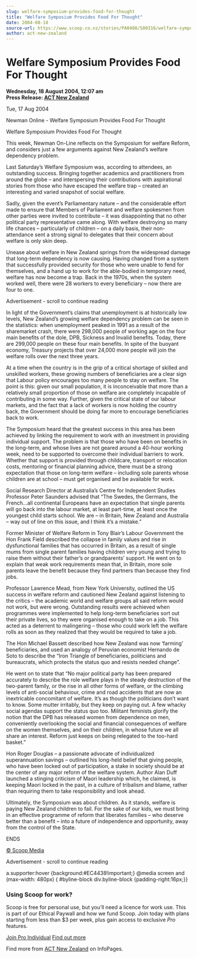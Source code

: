```yaml
---
slug: welfare-symposium-provides-food-for-thought
title: "Welfare Symposium Provides Food For Thought"
date: 2004-08-18
source-url: https://www.scoop.co.nz/stories/PA0408/S00316/welfare-symposium-provides-food-for-thought.htm
author: act-new-zealand
---
```

Welfare Symposium Provides Food For Thought
===========================================

**Wednesday, 18 August 2004, 12:07 am**  
**Press Release: [ACT New Zealand](https://info.scoop.co.nz/ACT_New_Zealand)**

Tue, 17 Aug 2004

Newman Online - Welfare Symposium Provides Food For Thought

Welfare Symposium Provides Food For Thought

This week, Newman On-Line reflects on the Symposium for welfare Reform, and considers just a few arguments against New Zealand’s welfare dependency problem.

Last Saturday’s Welfare Symposium was, according to attendees, an outstanding success. Bringing together academics and practitioners from around the globe – and interspersing their contributions with aspirational stories from those who have escaped the welfare trap – created an interesting and varied snapshot of social welfare.

Sadly, given the event’s Parliamentary nature – and the considerable effort made to ensure that Members of Parliament and welfare spokesmen from other parties were invited to contribute – it was disappointing that no other political party representative came along. With welfare destroying so many life chances – particularly of children – on a daily basis, their non-attendance sent a strong signal to delegates that their concern about welfare is only skin deep.

Unease about welfare in New Zealand springs from the widespread damage that long-term dependency is now causing. Having changed from a system that successfully provided security for those who were unable to fend for themselves, and a hand up to work for the able-bodied in temporary need, welfare has now become a trap. Back in the 1970s, when the system worked well, there were 28 workers to every beneficiary – now there are four to one.

Advertisement - scroll to continue reading





In light of the Government’s claims that unemployment is at historically low levels, New Zealand’s growing welfare dependency problem can be seen in the statistics: when unemployment peaked in 1991 as a result of the sharemarket crash, there were 298,000 people of working age on the four main benefits of the dole, DPB, Sickness and Invalid benefits. Today, there are 299,000 people on these four main benefits. In spite of the buoyant economy, Treasury projects that over 24,000 more people will join the welfare rolls over the next three years.

At a time when the country is in the grip of a critical shortage of skilled and unskilled workers, these growing numbers of beneficiaries are a clear sign that Labour policy encourages too many people to stay on welfare. The point is this: given our small population, it is inconceivable that more than a relatively small proportion of those on welfare are completely incapable of contributing in some way. Further, given the critical state of our labour markets, and the fact that a lack of workers is now holding the country back, the Government should be doing far more to encourage beneficiaries back to work.

The Symposium heard that the greatest success in this area has been achieved by linking the requirement to work with an investment in providing individual support. The problem is that those who have been on benefits in the long-term, and whose lives are not geared around a 40-hour working week, need to be supported to overcome their individual barriers to work. Whether that support is provided through childcare, transport or relocation costs, mentoring or financial planning advice, there must be a strong expectation that those on long-term welfare – including sole parents whose children are at school – must get organised and be available for work.

Social Research Director at Australia’s Centre for Independent Studies Professor Peter Saunders advised that “The Swedes, the Germans, the French…all continental Europeans have an expectation that single parents will go back into the labour market, at least part-time, at least once the youngest child starts school. We are – in Britain, New Zealand and Australia – way out of line on this issue, and I think it’s a mistake.”

Former Minister of Welfare Reform in Tony Blair’s Labour Government the Hon Frank Field described the collapse in family values and rise in dysfunctional families that has occurred in Britain, as a result of single mums from single parent families having children very young and trying to raise them without their father’s or grandparents’ support. He went on to explain that weak work requirements mean that, in Britain, more sole parents leave the benefit because they find partners than because they find jobs.

Professor Lawrence Mead, from New York University, outlined the US success in welfare reform and cautioned New Zealand against listening to the critics – the academic world and welfare groups all said reform would not work, but were wrong. Outstanding results were achieved when programmes were implemented to help long-term beneficiaries sort out their private lives, so they were organised enough to take on a job. This acted as a deterrent to malingering – those who could work left the welfare rolls as soon as they realized that they would be required to take a job.

The Hon Michael Bassett described how New Zealand was now ‘farming’ beneficiaries, and used an analogy of Peruvian economist Hernando de Soto to describe the “Iron Triangle of beneficiaries, politicians and bureaucrats, which protects the status quo and resists needed change”.

He went on to state that “No major political party has been prepared accurately to describe the role welfare plays in the steady destruction of the two-parent family, or the rise in all other forms of welfare, or the climbing levels of anti-social behaviour, crime and road accidents that are now an inextricable concomitant of welfare. It’s as though the politicians don’t want to know. Some mutter irritably, but they keep on paying out. A few whacky social agendas support the status quo too. Militant feminists glorify the notion that the DPB has released women from dependence on men, conveniently overlooking the social and financial consequences of welfare on the women themselves, and on their children, in whose future we all share an interest. Reform just keeps on being relegated to the too-hard basket.”

Hon Roger Douglas – a passionate advocate of individualized superannuation savings – outlined his long-held belief that giving people, who have been locked out of participation, a stake in society should be at the center of any major reform of the welfare system. Author Alan Duff launched a stinging criticism of Maori leadership which, he claimed, is keeping Maori locked in the past, in a culture of tribalism and blame, rather than requiring them to take responsibility and look ahead.

Ultimately, the Symposium was about children. As it stands, welfare is paying New Zealand children to fail. For the sake of our kids, we must bring in an effective programme of reform that liberates families – who deserve better than a benefit – into a future of independence and opportunity, away from the control of the State.

ENDS

  

[© Scoop Media](http://www.scoop.co.nz/about/terms.html)  

Advertisement - scroll to continue reading



a.supporter:hover {background:#EC4438!important;} @media screen and (max-width: 480px) { #byline-block div.byline-block {padding-right:16px;}}

### Using Scoop for work?

Scoop is free for personal use, but you’ll need a licence for work use. This is part of our Ethical Paywall and how we fund Scoop. Join today with plans starting from less than $3 per week, plus gain access to exclusive _Pro_ features.  
  
[Join Pro Individual](https://pro.scoop.co.nz/Individual/?from=ProIn24) [Find out more](https://pro.scoop.co.nz/using-scoop-for-work/?from=ProIn24)

Find more from [ACT New Zealand](https://info.scoop.co.nz/ACT_New_Zealand) on InfoPages.
